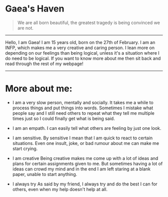 # **Gaea's Haven**

>We are all born beautiful, the greatest tragedy is being convinced we are not.

---

Hello, I am Gaea! I am 15 years old, born on the 27th of February. I am an INFP, which makes me a very creative and caring person. I lean more on depending on our feelings than being logical, unless it's a situation where I do need to be logical. If you want to know more about me then sit back and read through the rest of my webpage!


 
---
# **More about me:**

- I am a very slow person, mentally and socially.
  It takes me a while to process things and put things into words. Sometimes I mistake what people say and I still need others to repeat what they tell me multiple times just so I could finally get what is being said.

- I am an empath.
  I can easily tell what others are feeling by just one look.
     
- I am sensitive.
  By sensitive I mean that I am quick to react to certain situations. Even one insult, joke, or bad rumour about me can make me start crying.
     
- I am creative
  Being creative makes me come up with a lot of ideas and plans for certain assignments given to me. But sometimes having a lot of ideas can crowd my mind and in the end I am left staring at a blank paper, unable to start anything.
     
- I always try
  As said by my friend, I always try and do the best I can for others, even when my help doesn't help at all.

